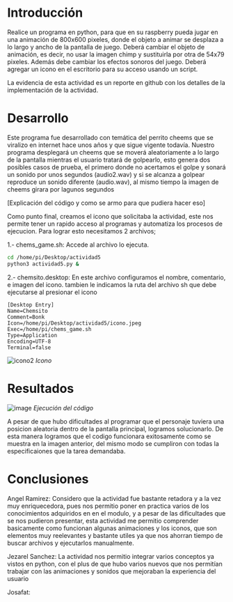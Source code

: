 # Introducción
Realice un programa en python, para que en su raspberry pueda jugar en una animación de 800x600 pixeles, donde el objeto a animar se desplaza a lo largo y ancho de la pantalla de juego. Deberá cambiar el objeto de animación, es decir, no usar la imagen chimp y sustituirla por otra de 54x79 pixeles. Además debe cambiar los efectos sonoros del juego. Deberá agregar un icono en el escritorio para su acceso usando un script.

La evidencia de esta actividad es un reporte en github con los detalles de la implementación de la actividad.

# Desarrollo 
Este programa fue desarrollado con temática del perrito cheems que se viralizo en internet hace unos años y que sigue vigente todavía. Nuestro programa desplegará un cheems que se moverá aleatoriamente a lo largo de la pantalla mientras el usuario tratará de golpearlo, esto genera dos posibles casos de prueba, el primero donde no acertamos el golpe y sonará un sonido por unos segundos (audio2.wav) y si se alcanza a golpear reproduce un sonido diferente (audio.wav), al mismo tiempo la imagen de cheems girara por lagunos segundos 

[Explicación del código y como se armo para que pudiera hacer eso]

Como punto final, creamos el icono que solicitaba la actividad, este nos permite tener un rapido acceso al programas y automatiza los procesos de ejecucion. 
Para lograr esto necesitamos 2 archivos;

1.- chems_game.sh: Accede al archivo lo ejecuta.
```Bash
cd /home/pi/Desktop/actividad5
python3 actividad5.py &
```
2.- chemsito.desktop: En este archivo configuramos el nombre, comentario, e imagen del icono. tambien le indicamos la ruta del archivo sh que debe ejecutarse al presionar el icono

```desktop
[Desktop Entry]
Name=Chemsito
Comment=Bonk
Icon=/home/pi/Desktop/actividad5/icono.jpeg
Exec=/home/pi/chems_game.sh
Type=Application
Encoding=UTF-8
Terminal=false
```
![icono2](https://user-images.githubusercontent.com/100887194/171081796-3d6c52b6-1c7a-4fb2-bf23-fa1bff9356b7.png)
                                                                                                          _Icono_



# Resultados

![image](https://user-images.githubusercontent.com/88802298/171070476-e4dfbb24-dace-48a4-b1da-968cb081a0b3.png)
                                                                                                                                                _Ejecución del código_
                                                                                           
A pesar de que hubo dificultades al programar que el personaje tuviera una posicion aleatoria dentro de la pantalla principal, logramos solucionarlo.
De esta manera logramos que el codigo funcionara exitosamente como se muestra en la imagen anterior, del mismo modo se cumpliron con todas la especificaiones que la tarea demandaba.

# Conclusiones

Angel Ramirez:  Considero que la actividad fue bastante retadora y a la vez muy enriquecedora, pues nos permitio poner en practica varios de los conocimientos adquiridos en en el modulo, y a pesar de las dificultades que se nos pudieron presentar, esta actividad me permitio comprender basicamente como funcionan algunas animaciones y los iconos, que son elementos muy reelevantes y bastante utiles ya que nos ahorran tiempo de buscar archivos y ejecutarlos manualmente.
                                                                                   
Jezarel Sanchez: La actividad nos permitio integrar varios conceptos ya vistos en python, con el plus de que hubo varios nuevos que nos permitían trabajar con las animaciones y sonidos que mejoraban la experiencia del usuario 

Josafat: 
                                                                                           
